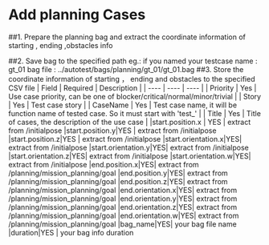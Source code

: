 # Add planning Cases


##1. Prepare the planning bag and extract the coordinate information of starting , ending ,obstacles info

##2. Save bag to the specified path
        eg.: if you named your testcase name : gt_01
        bag file : ../autotest/bags/planning/gt_01/gt_01.bag
##3. Store the coordinate information of starting ， ending and obstacles to the specified CSV file
|  Field   | Required  | Description  |
|  ----  | ----  | ----  |
| Priority  | Yes  | Use case priority, can be one of blocker/critical/normal/minor/trivial |
| Story  | Yes | Test case story  |
| CaseName  | Yes | Test case name, it will be function name of tested case. So it must start with 'test_'  |
| Title  | Yes | Title of cases, the description of the use case |
|start.position.x | YES | extract from /initialpose
|start.position.y|YES | extract from /initialpose
|start.position.z|YES | extract from /initialpose
|start.orientation.x|YES| extract from /initialpose
|start.orientation.y|YES| extract from /initialpose
|start.orientation.z|YES| extract from /initialpose
|start.orientation.w|YES| extract from /initialpose
|end.position.x|YES| extract from /planning/mission_planning/goal
|end.position.y|YES| extract from /planning/mission_planning/goal
|end.position.z|YES| extract from /planning/mission_planning/goal
|end.orientation.x|YES| extract from /planning/mission_planning/goal
|end.orientation.y|YES| extract from /planning/mission_planning/goal
|end.orientation.z|YES| extract from /planning/mission_planning/goal
|end.orientation.w|YES| extract from /planning/mission_planning/goal
|bag_name|YES| your bag file name 
|duration|YES | your bag info duration 